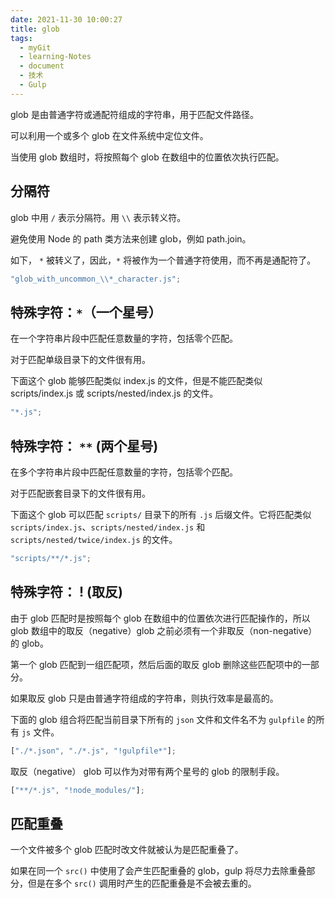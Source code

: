 ```yaml
---
date: 2021-11-30 10:00:27
title: glob
tags:
  - myGit
  - learning-Notes
  - document
  - 技术
  - Gulp
---
```


glob 是由普通字符或通配符组成的字符串，用于匹配文件路径。

可以利用一个或多个 glob 在文件系统中定位文件。

当使用 glob 数组时，将按照每个 glob 在数组中的位置依次执行匹配。

## 分隔符

glob 中用 `/` 表示分隔符。用 `\\` 表示转义符。

避免使用 Node 的 path 类方法来创建 glob，例如 path.join。

如下， `*` 被转义了，因此，`*` 将被作为一个普通字符使用，而不再是通配符了。

```js
"glob_with_uncommon_\\*_character.js";
```

## 特殊字符：`*`（一个星号）

在一个字符串片段中匹配任意数量的字符，包括零个匹配。

对于匹配单级目录下的文件很有用。

下面这个 glob 能够匹配类似 index.js 的文件，但是不能匹配类似 scripts/index.js 或 scripts/nested/index.js 的文件。

```js
"*.js";
```

## 特殊字符： `**` (两个星号)

在多个字符串片段中匹配任意数量的字符，包括零个匹配。

对于匹配嵌套目录下的文件很有用。

下面这个 glob 可以匹配 `scripts/` 目录下的所有 `.js` 后缀文件。它将匹配类似 `scripts/index.js`、`scripts/nested/index.js` 和 `scripts/nested/twice/index.js` 的文件。

```js
"scripts/**/*.js";
```

## 特殊字符： ! (取反)

由于 glob 匹配时是按照每个 glob 在数组中的位置依次进行匹配操作的，所以 glob 数组中的取反（negative）glob 之前必须有一个非取反（non-negative）的 glob。

第一个 glob 匹配到一组匹配项，然后后面的取反 glob 删除这些匹配项中的一部分。

如果取反 glob 只是由普通字符组成的字符串，则执行效率是最高的。

下面的 glob 组合将匹配当前目录下所有的 `json` 文件和文件名不为 `gulpfile` 的所有 `js` 文件。

```js
["./*.json", "./*.js", "!gulpfile*"];
```

取反（negative） glob 可以作为对带有两个星号的 glob 的限制手段。

```js
["**/*.js", "!node_modules/"];
```

## 匹配重叠

一个文件被多个 glob 匹配时改文件就被认为是匹配重叠了。

如果在同一个 `src()` 中使用了会产生匹配重叠的 glob，gulp 将尽力去除重叠部分，但是在多个 `src()` 调用时产生的匹配重叠是不会被去重的。
